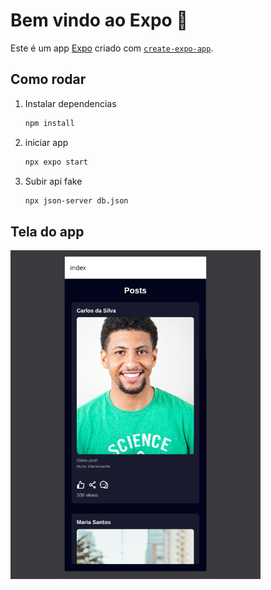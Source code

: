 # Bem vindo ao Expo 👋

Este é um app [Expo](https://expo.dev) criado com [`create-expo-app`](https://www.npmjs.com/package/create-expo-app).

## Como rodar

1. Instalar dependencias

   ```bash
   npm install
   ```

2. iniciar app

   ```bash
   npx expo start
   ```

3. Subir api fake

   ```bash
   npx json-server db.json
   ```

## Tela do app

<img src="image.png" width="400px" alt="foto da tela do app"/>
